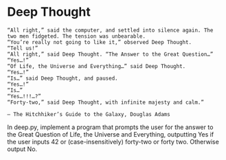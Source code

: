# Deep Thought 


    “All right,” said the computer, and settled into silence again. The two men fidgeted. The tension was unbearable.
    “You’re really not going to like it,” observed Deep Thought.
    “Tell us!”
    “All right,” said Deep Thought. “The Answer to the Great Question…”
    “Yes…!”
    “Of Life, the Universe and Everything…” said Deep Thought.
    “Yes…!”
    “Is…” said Deep Thought, and paused.
    “Yes…!”
    “Is…”
    “Yes…!!!…?”
    “Forty-two,” said Deep Thought, with infinite majesty and calm.”

    — The Hitchhiker’s Guide to the Galaxy, Douglas Adams

In deep.py, implement a program that prompts the user for the answer to the Great Question of Life, the Universe and Everything, outputting Yes if the user inputs 42 or (case-insensitively) forty-two or forty two. Otherwise output No.
